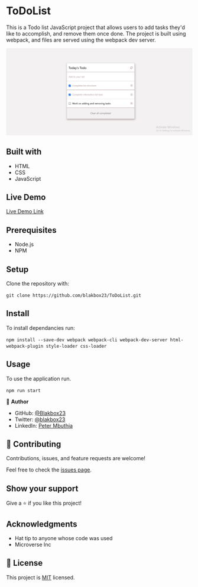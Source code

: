 # ToDoList
This is a Todo list JavaScript project that allows users to add tasks they'd like to accomplish, and remove them once done. The project is built using webpack, and files are served using the webpack dev server.

![screenshot](assets/screenshot.png)

## Built with
- HTML
- CSS
- JavaScript

## Live Demo
[Live Demo Link](https://blakbox23.github.io/ToDoList/)

## Prerequisites
 -  Node.js
 -  NPM

## Setup

Clone the repository with:

`git clone https://github.com/blakbox23/ToDoList.git`

## Install
To install dependancies run:

`npm install --save-dev webpack webpack-cli webpack-dev-server html-webpack-plugin style-loader css-loader` 

## Usage
To use the application run.

`npm run start`

👤 **Author**

- GitHub: [@Blakbox23](https://github.com/blakbox23)
- Twitter: [@blakbox23](https://twitter.com/blakbox23)
- LinkedIn: [Peter Mbuthia](https://www.linkedin.com/in/peter-mbuthia)

## 🤝 Contributing

Contributions, issues, and feature requests are welcome!

Feel free to check the [issues page](https://github.com/blakbox23/ToDoList/issues).

## Show your support

Give a ⭐️ if you like this project!

## Acknowledgments

- Hat tip to anyone whose code was used
- Microverse Inc


## 📝 License

This project is [MIT](./MIT.md) licensed.





